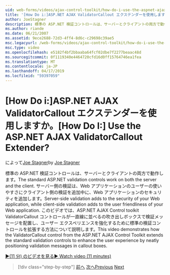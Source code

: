 ```yaml
---
uid: web-forms/videos/ajax-control-toolkit/how-do-i-use-the-aspnet-ajax-validatorcallout-extender
title: '[How Do i:]ASP.NET AJAX ValidatorCallout エクステンダーを使用しますか。 | Microsoft Docs'
author: JoeStagner
description: 標準の ASP.NET 検証コントロールは、サーバーとクライアントの両方で動作します。 サーバー側の検証は、c の中に、Web アプリケーションのセキュリティに追加しています.
ms.author: riande
ms.date: 06/21/2007
ms.assetid: 9ece2688-72d3-4ff4-8d6c-c29698c39ae5
msc.legacyurl: /web-forms/videos/ajax-control-toolkit/how-do-i-use-the-aspnet-ajax-validatorcallout-extender
msc.type: video
ms.openlocfilehash: e5182f4bf2bbaaba64fcf02dbe7f2277beaac48d
ms.sourcegitcommit: 0f1119340e4464720cfd16d0ff15764746ea1fea
ms.translationtype: MT
ms.contentlocale: ja-JP
ms.lasthandoff: 04/17/2019
ms.locfileid: "59397059"
---
```

# <a name="how-do-i-use-the-aspnet-ajax-validatorcallout-extender"></a><span data-ttu-id="71e42-105">[How Do i:]ASP.NET AJAX ValidatorCallout エクステンダーを使用しますか。</span><span class="sxs-lookup"><span data-stu-id="71e42-105">[How Do I:] Use the ASP.NET AJAX ValidatorCallout Extender?</span></span>

<span data-ttu-id="71e42-106">によって[Joe Stagner](https://github.com/JoeStagner)</span><span class="sxs-lookup"><span data-stu-id="71e42-106">by [Joe Stagner](https://github.com/JoeStagner)</span></span>

<span data-ttu-id="71e42-107">標準の ASP.NET 検証コントロールは、サーバーとクライアントの両方で動作します。</span><span class="sxs-lookup"><span data-stu-id="71e42-107">The standard ASP.NET validation controls work on both the server and the client.</span></span> <span data-ttu-id="71e42-108">サーバー側の検証は、Web アプリケーションのユーザーの使いやすさにクライアント側の検証を追加中に、Web アプリケーションのセキュリティを追加します。</span><span class="sxs-lookup"><span data-stu-id="71e42-108">Server-side validation adds to the security of your Web application, while client-side validation adds to the user friendliness of your Web application.</span></span> <span data-ttu-id="71e42-109">このビデオでは、ASP.NET AJAX Control toolkit ValidatorCallout コントロールが一直線に並べるの吹き出しボックスで検証メッセージを配置し、ユーザー エクスペリエンスを強化するために標準の検証コントロールを拡張する方法について説明します。</span><span class="sxs-lookup"><span data-stu-id="71e42-109">This video demonstrates how the ValidatorCallout control from the ASP.NET AJAX Control Toolkit extends the standard validation controls to enhance the user experience by neatly positioning validation messages in callout boxes.</span></span>

[<span data-ttu-id="71e42-110">&#9654;(11 分) のビデオを見る</span><span class="sxs-lookup"><span data-stu-id="71e42-110">&#9654; Watch video (11 minutes)</span></span>](https://channel9.msdn.com/Blogs/ASP-NET-Site-Videos/how-do-i-use-the-aspnet-ajax-validatorcallout-extender)

> [!div class="step-by-step"]
> <span data-ttu-id="71e42-111">[前へ](how-do-i-use-the-numericupdown-extender-control.md)
> [次へ](how-do-i-use-the-aspnet-ajax-resizablecontrol-extender.md)</span><span class="sxs-lookup"><span data-stu-id="71e42-111">[Previous](how-do-i-use-the-numericupdown-extender-control.md)
[Next](how-do-i-use-the-aspnet-ajax-resizablecontrol-extender.md)</span></span>
